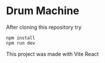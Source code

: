 # Drum Machine

After cloning this repository try

    npm install
    npm run dev

This project was made with Vite React
